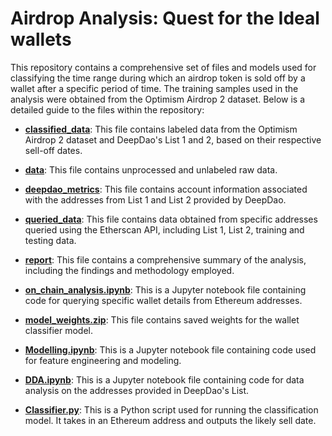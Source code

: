 # Airdrop Analysis: Quest for the Ideal wallets

This repository contains a comprehensive set of files and models used for classifying the time range during which an airdrop token is sold off by a wallet after a specific period of time. The training samples used in the analysis were obtained from the Optimism Airdrop 2 dataset. Below is a detailed guide to the files within the repository:

- [**classified_data**](https://github.com/franfran20/airdrop_analysis/tree/main/classified_data): This file contains labeled data from the Optimism Airdrop 2 dataset and DeepDao's List 1 and 2, based on their respective sell-off dates.

- [**data**](https://github.com/franfran20/airdrop_analysis/tree/main/data): This file contains unprocessed and unlabeled raw data.

- [**deepdao_metrics**](https://github.com/franfran20/airdrop_analysis/tree/main/deepdao_metrics): This file contains account information associated with the addresses from List 1 and List 2 provided by DeepDao.

- [**queried_data**](https://github.com/franfran20/airdrop_analysis/tree/main/queried_data): This file contains data obtained from specific addresses queried using the Etherscan API, including List 1, List 2, training and testing data.

- [**report**](https://github.com/franfran20/airdrop_analysis/blob/main/report.pdf): This file contains a comprehensive summary of the analysis, including the findings and methodology employed.

- [**on_chain_analysis.ipynb**](https://github.com/franfran20/airdrop_analysis/blob/main/on_chain_analysis.ipynb): This is a Jupyter notebook file containing code for querying specific wallet details from Ethereum addresses.

- [**model_weights.zip**](https://github.com/franfran20/airdrop_analysis/blob/main/model_weights.zip): This file contains saved weights for the wallet classifier model.

- [**Modelling.ipynb**](https://github.com/franfran20/airdrop_analysis/blob/main/Modelling.ipynb): This is a Jupyter notebook file containing code used for feature engineering and modeling.

- [**DDA.ipynb**](https://github.com/franfran20/airdrop_analysis/blob/main/Analysist.ipynb): This is a Jupyter notebook file containing code for data analysis on the addresses provided in DeepDao's List.

- [**Classifier.py**](https://github.com/franfran20/airdrop_analysis/blob/main/Classifier.py): This is a Python script used for running the classification model. It takes in an Ethereum address and outputs the likely sell date.
